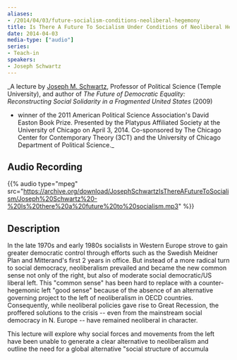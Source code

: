 ```yaml
---
aliases:
- /2014/04/03/future-socialism-conditions-neoliberal-hegemony
title: Is There A Future To Socialism Under Conditions of Neoliberal Hegemony?
date: 2014-04-03
media-type: ["audio"]
series:
- Teach-in
speakers:
- Joseph Schwartz
---
```


_A lecture by [Joseph M. Schwartz](/speakers/joseph-schwartz/), Professor of Political Science (Temple University), and author of *The Future of Democratic Equality: Reconstructing Social Solidarity in a Fragmented United States* (2009)
 - winner of the 2011 American Political Science Association's David Easton Book Prize. Presented by the Platypus Affiliated Society at the University of Chicago on April 3, 2014. Co-sponsored by The Chicago Center for Contemporary Theory (3CT) and the University of Chicago Department of Political Science._

## Audio Recording

{{% audio type="mpeg" src="https://archive.org/download/JosephSchwartzIsThereAFutureToSocialism/Joseph%20Schwartz%20-%20Is%20there%20a%20future%20to%20socialism.mp3" %}}

## Description

In the late 1970s and early 1980s socialists in Western Europe strove to gain greater democratic control through efforts such as the Swedish Meidner Plan and Mitterand's first 2 years in office. But instead of a more radical turn to social democracy, neoliberalism prevailed and became the new common sense not only of the right, but also of moderate social democratic/US liberal left. This "common sense" has been hard to replace with a counter-hegemonic left "good sense" because of the absence of an alternative governing project to the left of neoliberalism in OECD countries. Consequently, while neoliberal policies gave rise to Great Recession, the proffered solutions to the crisis -- even from the mainstream social democracy in N. Europe -- have remained neoliberal in character.

This lecture will explore why social forces and movements from the left have been unable to generate a clear alternative to neoliberalism and outline the need for a global alternative "social structure of accumula
